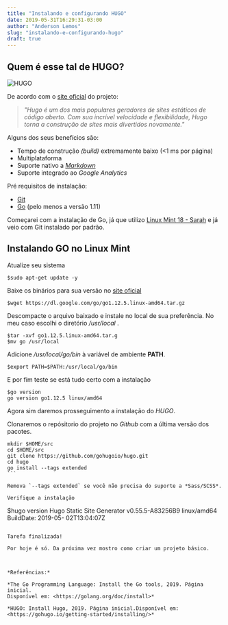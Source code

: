 ```yaml
---
title: "Instalando e configurando HUGO"
date: 2019-05-31T16:29:31-03:00
author: "Anderson Lemos"
slug: "instalando-e-configurando-hugo"
draft: true
---
```


## Quem é esse tal de HUGO?

![HUGO](https://d33wubrfki0l68.cloudfront.net/30790d6888bd8af863fb2b5c33a7f337cdbda243/4e867/images/hugo-logo-wide.svg)

De acordo com o [site oficial](https://gohugo.io) do projeto:

> *"Hugo é um dos mais populares geradores de sites estáticos de código aberto. Com sua incrível velocidade e flexibilidade, Hugo torna a construção de sites mais divertidos novamente."*

Alguns dos seus benefícios são:

* Tempo de construção *(build)* extremamente baixo (<1 ms por página)
* Multiplataforma
* Suporte nativo a [*Markdown*](https://www.markdownguide.org/basic-syntax/)
* Suporte integrado ao *Google Analytics*

Pré requisitos de instalação:

* [Git](https://git-scm.com)
* [Go](https://golang.org) (pelo menos a versão 1.11)

Começarei com a instalação de Go, já que utilizo [Linux Mint 18 - Sarah](https://linuxmint.com) e já veio com Git instalado por padrão.

## Instalando GO no Linux Mint

Atualize seu sistema

````
$sudo apt-get update -y
````

Baixe os binários para sua versão no [site oficial](https://golang.org/dl/)

````
$wget https://dl.google.com/go/go1.12.5.linux-amd64.tar.gz
````

Descompacte o arquivo baixado e instale no local de sua preferência. No meu caso escolhi o diretório */usr/local* .

````
$tar -xvf go1.12.5.linux-amd64.tar.g
$mv go /usr/local
````

Adicione */usr/local/go/bin* à variável de ambiente **PATH**. 

````
$export PATH=$PATH:/usr/local/go/bin
````

E por fim teste se está tudo certo com a instalação


````
$go version
go version go1.12.5 linux/amd64
````

Agora sim daremos prosseguimento a instalação do *HUGO*.

Clonaremos o repósitorio do projeto no *Github* com a última versão dos pacotes.

````
mkdir $HOME/src
cd $HOME/src
git clone https://github.com/gohugoio/hugo.git
cd hugo
go install --tags extended
```

Remova `--tags extended` se você não precisa do suporte a *Sass/SCSS*.

Verifique a instalação

````
$hugo version
Hugo Static Site Generator v0.55.5-A83256B9 linux/amd64 BuildDate: 2019-05-	02T13:04:07Z
````

Tarefa finalizada!

Por hoje é só. Da próxima vez mostro como criar um projeto básico. 



*Referências:*

*The Go Programming Language: Install the Go tools, 2019. Página inicial.
Disponível em: <https://golang.org/doc/install>*

*HUGO: Install Hugo, 2019. Página inicial.Disponível em: <https://gohugo.io/getting-started/installing/>*
